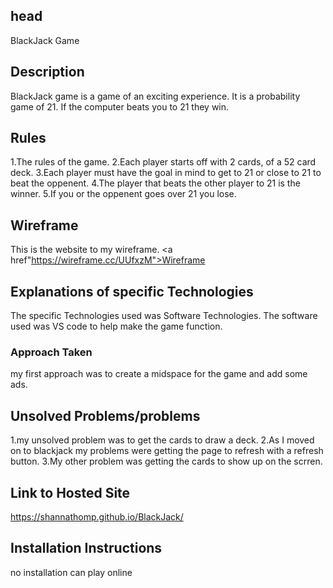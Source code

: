 ## head
 BlackJack Game

## Description
BlackJack game is a game of an exciting experience. It is a probability game of 21. If the computer beats you to 21 they win.

## Rules
1.The rules of the game.
2.Each player starts off with 2 cards, of a 52 card deck.
3.Each player must have the goal in mind to get to 21 or close to 21 to beat the oppenent. 
4.The player that beats the other player to 21 is the winner.
5.If you or the oppenent goes over 21 you lose.

## Wireframe
This is the website to my wireframe.
<a href"https://wireframe.cc/UUfxzM">Wireframe</a>

## Explanations of specific Technologies 
The specific Technologies used was Software Technologies. The software used was VS code to help make the game function.

### Approach Taken
my first approach was to create a midspace for the game and add some ads. 
## Unsolved Problems/problems
1.my unsolved problem was to get the cards to draw a deck.
2.As I moved on to blackjack my problems were getting the page to refresh with a refresh button.
3.My other problem was getting the cards to show up on the scrren.

## Link to Hosted Site
https://shannathomp.github.io/BlackJack/
## Installation Instructions
no installation can play online